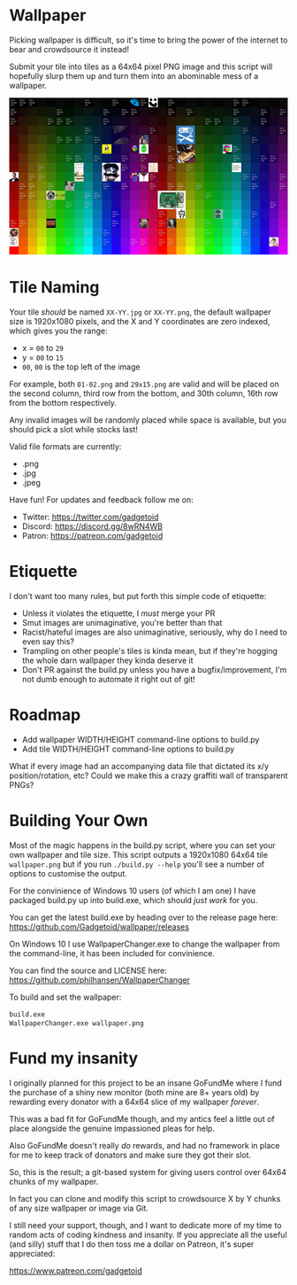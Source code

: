 # Wallpaper

Picking wallpaper is difficult, so it's time to bring the power of the internet to bear and crowdsource it instead!

Submit your tile into tiles as a 64x64 pixel PNG image and this script will hopefully slurp them up and turn them into an abominable mess of a wallpaper.

![Wallpaper Preview](wallpaper.jpg)

# Tile Naming

Your tile *should* be named `XX-YY.jpg` or `XX-YY.png`, the default wallpaper size is 1920x1080 pixels, and the X and Y coordinates are zero indexed, which gives you the range:

* x = `00` to `29`
* y = `00` to `15`
* `00`, `00` is the top left of the image

For example, both `01-02.png` and `29x15.png` are valid and will be placed on the second column, third row from the bottom, and 30th column, 16th row from the bottom respectively.

Any invalid images will be randomly placed while space is available, but you should pick a slot while stocks last!

Valid file formats are currently:

* .png
* .jpg
* .jpeg

Have fun! For updates and feedback follow me on:

* Twitter: https://twitter.com/gadgetoid
* Discord: https://discord.gg/8wRN4WB
* Patron: https://patreon.com/gadgetoid

# Etiquette

I don't want too many rules, but put forth this simple code of etiquette:

* Unless it violates the etiquette, I *must* merge your PR
* Smut images are unimaginative, you're better than that
* Racist/hateful images are also unimaginative, seriously, why do I need to even say this?
* Trampling on other people's tiles is kinda mean, but if they're hogging the whole darn wallpaper they kinda deserve it
* Don't PR against the build.py unless you have a bugfix/improvement, I'm not dumb enough to automate it right out of git!

# Roadmap

* Add wallpaper WIDTH/HEIGHT command-line options to build.py
* Add tile WIDTH/HEIGHT command-line options to build.py

What if every image had an accompanying data file that dictated its x/y position/rotation, etc? Could we make this a crazy graffiti wall of transparent PNGs?

# Building Your Own

Most of the magic happens in the build.py script, where you can set your own wallpaper and tile size. This script outputs a 1920x1080 64x64 tile `wallpaper.png`
but if you run `./build.py --help` you'll see a number of options to customise the output.

For the convinience of Windows 10 users (of which I am one) I have packaged build.py up into build.exe, which should *just work* for you.

You can get the latest build.exe by heading over to the release page here: https://github.com/Gadgetoid/wallpaper/releases

On Windows 10 I use WallpaperChanger.exe to change the wallpaper from the command-line, it has been included for convinience.

You can find the source and LICENSE here: https://github.com/philhansen/WallpaperChanger

To build and set the wallpaper:

```
build.exe
WallpaperChanger.exe wallpaper.png
```

# Fund my insanity

I originally planned for this project to be an insane GoFundMe where I fund the purchase of a shiny new monitor (both mine are 8+ years old)
by rewarding every donator with a 64x64 slice of my wallpaper *forever*.

This was a bad fit for GoFundMe though, and my antics feel a little out of place alongside the genuine impassioned pleas for help.

Also GoFundMe doesn't really *do* rewards, and had no framework in place for me to keep track of donators and make sure they got their slot.

So, this is the result; a git-based system for giving users control over 64x64 chunks of my wallpaper.

In fact you can clone and modify this script to crowdsource X by Y chunks of any size wallpaper or image via Git.

I still need your support, though, and I want to dedicate more of my time to random acts of coding kindness and insanity.
If you appreciate all the useful (and silly) stuff that I do then toss me a dollar on Patreon, it's super appreciated:

https://www.patreon.com/gadgetoid
